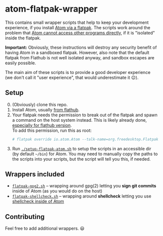 # atom-flatpak-wrapper

This contains small wrapper scripts that help to keep your development experience, if you install [Atom via a flatpak](https://flathub.org/apps/details/io.atom.Atom).
The scripts work around the problem that [Atom cannot access other programs directly](https://github.com/flathub/io.atom.Atom/issues/12), if it is "isolated" inside the flatpak.

**Important:** Obviously, these instructions will destroy any security benefit of having Atom in a sandboxed flatpak. However, also note that the default flatpak from Flathub is not well isolated anyway, and sandbox escapes are easily possible.

The main aim of these scripts is to provide a good developer experience (we don't call it "user experience", that would underestimate it 😉).

## Setup

0. (Obviously) clone this repo.
1. Install Atom, usually [from flathub](https://flathub.org/apps/details/io.atom.Atom).
2. Your flatpak needs the permission to break out of the flatpak and spawn a command on the host system instead. This is likely already done, [especially for flathub version](https://github.com/flathub/io.atom.Atom/issues/43).  
   To add this permission, run this as root:
   ```sh
   # flatpak override io.atom.Atom --talk-name=org.freedesktop.Flatpak
   ```
3. Run [`./setup-flatpak-atom.sh`](setup-flatpak-atom.sh) to setup the scripts in an accessible dir (by default `~/bin`) for Atom. You may need to manually copy the paths to the scripts into your scripts, but the script will tell you this, if needed.

## Wrappers included

* [`flatpak-gpg2.sh`](flatpak-gpg2.sh) – wrapping around gpg(2) letting you **sign git commits** inside of Atom (as you would do on the host)
* [`flatpak-shellcheck.sh`](flatpak-shellcheck.sh) – wrapping around **shellcheck** letting you use [shellcheck inside of Atom](https://atom.io/packages/linter-shellcheck)
 
## Contributing

Feel free to add additional wrappers. 😃
